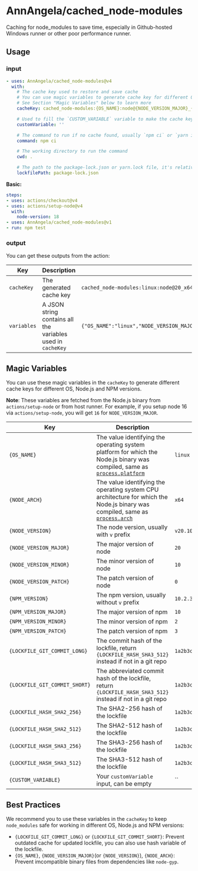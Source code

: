 # AnnAngela/cached_node-modules

Caching for node_modules to save time, especially in Github-hosted Windows runner or other poor performance runner.

## Usage

### input

```yaml
- uses: AnnAngela/cached_node-modules@v4
  with:
    # The cache key used to restore and save cache
    # You can use magic variables to generate cache key for different OS, Node.js and NPM versions
    # See Section "Magic Variables" below to learn more
    cacheKey: cached_node-modules:{OS_NAME}:node@{NODE_VERSION_MAJOR}_{NODE_ARCH}:npm@{NPM_VERSION_MAJOR}:package-lock@{LOCKFILE_GIT_COMMIT_SHORT}{CUSTOM_VARIABLE}

    # Used to fill the `CUSTOM_VARIABLE` variable to make the cache key unique
    customVariable: ''

    # The command to run if no cache found, usually `npm ci` or `yarn install --frozen-lockfile` or `pnpm install`
    command: npm ci

    # The working directory to run the command
    cwd: .

    # The path to the package-lock.json or yarn.lock file, it's relative to the `cwd`
    lockfilePath: package-lock.json
```

**Basic:**

```yaml
steps:
- uses: actions/checkout@v4
- uses: actions/setup-node@v4
  with:
    node-version: 18
- uses: AnnAngela/cached_node-modules@v1
- run: npm test
```

### output

You can get these outputs from the action:

| Key         | Description                                                 | Example                                                                                                                          |
| ----------- | ----------------------------------------------------------- | -------------------------------------------------------------------------------------------------------------------------------- |
| `cacheKey`  | The generated cache key                                     | `cached_node-modules:linux:node@20_x64:npm@10:package-lock@1a2b3c4`                                                              |
| `variables` | A JSON string contains all the variables used in `cacheKey` | `{"OS_NAME":"linux","NODE_VERSION_MAJOR":"20","NODE_ARCH":"x64","NPM_VERSION_MAJOR":"10","LOCKFILE_GIT_COMMIT_SHORT":"1a2b3c4"}` |

## Magic Variables

You can use these magic variables in the `cacheKey` to generate different cache keys for different OS, Node.js and NPM versions.

**Note**: These variables are fetched from the Node.js binary from `actions/setup-node` or from host runner. For example, if you setup node 16 via `actions/setup-node`, you will get `16` for `NODE_VERSION_MAJOR`.

| Key                           | Description                                                                                                                                                                                        | Example                                                                                                                            |
| ----------------------------- | -------------------------------------------------------------------------------------------------------------------------------------------------------------------------------------------------- | ---------------------------------------------------------------------------------------------------------------------------------- |
| `{OS_NAME}`                   | The value identifying the operating system platform for which the Node.js binary was compiled, same as [`process.platform`](https://nodejs.org/docs/latest-v20.x/api/process.html#processplatform) | `linux`                                                                                                                            |
| `{NODE_ARCH}`                 | The value identifying the operating system CPU architecture for which the Node.js binary was compiled, same as [`process.arch`](https://nodejs.org/docs/latest-v20.x/api/process.html#processarch) | `x64`                                                                                                                              |
| `{NODE_VERSION}`              | The node version, usually with `v` prefix                                                                                                                                                          | `v20.10.0`                                                                                                                         |
| `{NODE_VERSION_MAJOR}`        | The major version of node                                                                                                                                                                          | `20`                                                                                                                               |
| `{NODE_VERSION_MINOR}`        | The minor version of node                                                                                                                                                                          | `10`                                                                                                                               |
| `{NODE_VERSION_PATCH}`        | The patch version of node                                                                                                                                                                          | `0`                                                                                                                                |
| `{NPM_VERSION}`               | The npm version, usually without `v` prefix                                                                                                                                                        | `10.2.3`                                                                                                                           |
| `{NPM_VERSION_MAJOR}`         | The major version of npm                                                                                                                                                                           | `10`                                                                                                                               |
| `{NPM_VERSION_MINOR}`         | The minor version of npm                                                                                                                                                                           | `2`                                                                                                                                |
| `{NPM_VERSION_PATCH}`         | The patch version of npm                                                                                                                                                                           | `3`                                                                                                                                |
| `{LOCKFILE_GIT_COMMIT_LONG}`  | The commit hash of the lockfile, return `{LOCKFILE_HASH_SHA3_512}` instead if not in a git repo                                                                                                    | `1a2b3c4d5e6f7g8h9i0j1k2l3m4n5o6p7q8r9s0t`                                                                                         |
| `{LOCKFILE_GIT_COMMIT_SHORT}` | The abbreviated commit hash of the lockfile, return `{LOCKFILE_HASH_SHA3_512}` instead if not in a git repo                                                                                        | `1a2b3c4`                                                                                                                          |
| `{LOCKFILE_HASH_SHA2_256}`    | The SHA2-256 hash of the lockfile                                                                                                                                                                  | `1a2b3c4d5e6f7g8h9i0j1k2l3m4n5o6p7q8r9s0t1a2b3c4d5e6f7g8h9i0j1k2l`                                                                 |
| `{LOCKFILE_HASH_SHA2_512}`    | The SHA2-512 hash of the lockfile                                                                                                                                                                  | `1a2b3c4d5e6f7g8h9i0j1k2l3m4n5o6p7q8r9s0t1a2b3c4d5e6f7g8h9i0j1k2l3m4n5o6p7q8r9s0t1a2b3c4d5e6f7g8h9i0j1k2l3m4n5o6p7q8r9s0t1u2v3w4x` |
| `{LOCKFILE_HASH_SHA3_256}`    | The SHA3-256 hash of the lockfile                                                                                                                                                                  | `1a2b3c4d5e6f7g8h9i0j1k2l3m4n5o6p7q8r9s0t1a2b3c4d5e6f7g8h9i0j1k2l`                                                                 |
| `{LOCKFILE_HASH_SHA3_512}`    | The SHA3-512 hash of the lockfile                                                                                                                                                                  | `1a2b3c4d5e6f7g8h9i0j1k2l3m4n5o6p7q8r9s0t1a2b3c4d5e6f7g8h9i0j1k2l3m4n5o6p7q8r9s0t1a2b3c4d5e6f7g8h9i0j1k2l3m4n5o6p7q8r9s0t1u2v3w4x` |
| `{CUSTOM_VARIABLE}`           | Your `customVariable` input, can be empty                                                                                                                                                          | ``                                                                                                                                 |

## Best Practices

We recommend you to use these variables in the `cacheKey` to keep `node_modules` safe for working in different OS, Node.js and NPM versions:

* `{LOCKFILE_GIT_COMMIT_LONG}` or `{LOCKFILE_GIT_COMMIT_SHORT}`: Prevent outdated cache for updated lockfile, you can also use hash variable of the lockfile.
* `{OS_NAME}`, `{NODE_VERSION_MAJOR}`(or `{NODE_VERSION}`), `{NODE_ARCH}`: Prevent imcompatible binary files from dependencies like `node-gyp`.

